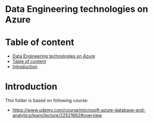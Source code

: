 
# Data Engineering technologies on Azure

# Table of content

<!-- TOC -->

- [Data Engineering technologies on Azure](#data-engineering-technologies-on-azure)
- [Table of content](#table-of-content)
- [Introduction](#introduction)

<!-- /TOC -->

# Introduction

This folder is based on following course:

- https://www.udemy.com/course/microsoft-azure-database-and-analytics/learn/lecture/22521662#overview
